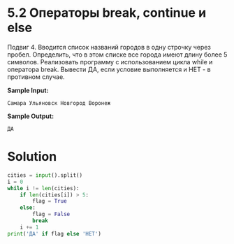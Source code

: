 # 5.2 Операторы break, continue и else

Подвиг 4. Вводится список названий городов в одну строчку через пробел. Определить, что в этом списке все города имеют
длину более 5 символов. Реализовать программу с использованием цикла while и оператора break. Вывести ДА, если условие
выполняется и НЕТ - в противном случае.

**Sample Input:**

```
Самара Ульяновск Новгород Воронеж
```

**Sample Output:**

```
ДА
```

# Solution

```python
cities = input().split()
i = 0
while i != len(cities):
    if len(cities[i]) > 5:
        flag = True
    else:
        flag = False
        break
    i += 1
print('ДА' if flag else 'НЕТ')
```